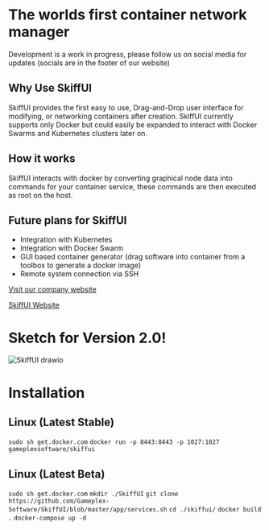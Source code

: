 # The worlds first container network manager
Development is a work in progress, please follow us on social media for updates (socials are in the footer of our website)
  
  
  
## Why Use SkiffUI
SkiffUI provides the first easy to use, Drag-and-Drop user interface for modifying, or networking containers after creation. SkiffUI currently supports only Docker but could easily be expanded to interact with Docker Swarms and Kubernetes clusters later on.

## How it works
SkiffUI interacts with docker by converting graphical node data into commands for your container service, these commands are then executed as root on the host.

## Future plans for SkiffUI
- Integration with Kubernetes
- Integration with Docker Swarm
- GUI based container generator (drag software into container from a toolbox to generate a docker image)
- Remote system connection via SSH

[Visit our company website](https://gameplexsoftware.com)

[SkiffUI Website](https://skiffdev.gameplexsoftware.com)

# Sketch for Version 2.0!
![SkiffUI drawio](https://user-images.githubusercontent.com/34868944/152663999-d0b31fe7-ea31-44b4-ab12-3b73e9e6d9b9.png)

# Installation

## Linux (Latest Stable)
``sudo sh get.docker.com``
``docker run -p 8443:8443 -p 1027:1027 gameplexsoftware/skiffui``


## Linux (Latest Beta)
``sudo sh get.docker.com``
``mkdir ./SkiffUI``
``git clone https://github.com/Gameplex-Software/SkiffUI/blob/master/app/services.sh``
``cd ./skiffui/``
``docker build .``
``docker-compose up -d``
